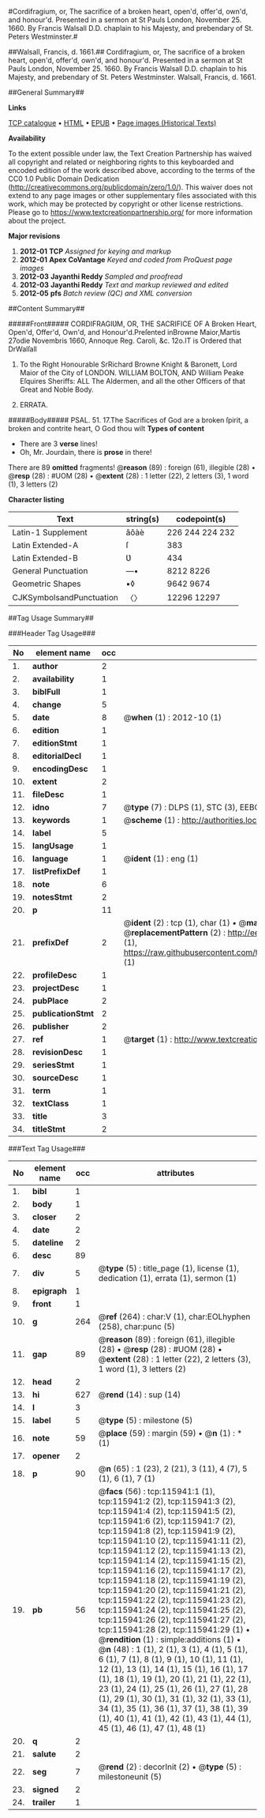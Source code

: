 #Cordifragium, or, The sacrifice of a broken heart, open'd, offer'd, own'd, and honour'd. Presented in a sermon at St Pauls London, November 25. 1660. By Francis Walsall D.D. chaplain to his Majesty, and prebendary of St. Peters Westminster.#

##Walsall, Francis, d. 1661.##
Cordifragium, or, The sacrifice of a broken heart, open'd, offer'd, own'd, and honour'd. Presented in a sermon at St Pauls London, November 25. 1660. By Francis Walsall D.D. chaplain to his Majesty, and prebendary of St. Peters Westminster.
Walsall, Francis, d. 1661.

##General Summary##

**Links**

[TCP catalogue](http://www.ota.ox.ac.uk/tcp/)  • 
[HTML](http://tei.it.ox.ac.uk/tcp/Texts-HTML/free/A97/A97070.html)  • 
[EPUB](http://tei.it.ox.ac.uk/tcp/Texts-EPUB/free/A97/A97070.epub) • 
[Page images (Historical Texts)](https://historicaltexts.jisc.ac.uk/eebo-99863728e)

**Availability**

To the extent possible under law, the Text Creation Partnership has waived all copyright and related or neighboring rights to this keyboarded and encoded edition of the work described above, according to the terms of the CC0 1.0 Public Domain Dedication (http://creativecommons.org/publicdomain/zero/1.0/). This waiver does not extend to any page images or other supplementary files associated with this work, which may be protected by copyright or other license restrictions. Please go to https://www.textcreationpartnership.org/ for more information about the project.

**Major revisions**

1. __2012-01__ __TCP__ *Assigned for keying and markup*
1. __2012-01__ __Apex CoVantage__ *Keyed and coded from ProQuest page images*
1. __2012-03__ __Jayanthi Reddy__ *Sampled and proofread*
1. __2012-03__ __Jayanthi Reddy__ *Text and markup reviewed and edited*
1. __2012-05__ __pfs__ *Batch review (QC) and XML conversion*

##Content Summary##

#####Front#####
CORDIFRAGIƲM, OR, THE SACRIFICE OF A Broken Heart, Open'd, Offer'd, Own'd, and Honour'd.Preſented inBrowne Maior,Martis 27odie Novembris 1660, Annoque Reg. Caroli, &c. 12o.IT is Ordered that DrWalſall
1. To the Right Honourable SrRichard Browne Knight & Baronett, Lord Maior of the City of LONDON. WILLIAM BOLTON, AND William Peake Eſquires Sheriffs: ALL The Aldermen, and all the other Officers of that Great and Noble Body.

1. ERRATA.

#####Body#####
PSAL. 51. 17.The Sacrifices of God are a broken ſpirit, a broken and contrite heart, O God thou wilt
**Types of content**

  * There are 3 **verse** lines!
  * Oh, Mr. Jourdain, there is **prose** in there!

There are 89 **omitted** fragments! 
 @__reason__ (89) : foreign (61), illegible (28)  •  @__resp__ (28) : #UOM (28)  •  @__extent__ (28) : 1 letter (22), 2 letters (3), 1 word (1), 3 letters (2)

**Character listing**


|Text|string(s)|codepoint(s)|
|---|---|---|
|Latin-1 Supplement|âôàè|226 244 224 232|
|Latin Extended-A|ſ|383|
|Latin Extended-B|Ʋ|434|
|General Punctuation|—•|8212 8226|
|Geometric Shapes|▪◊|9642 9674|
|CJKSymbolsandPunctuation|〈〉|12296 12297|

##Tag Usage Summary##

###Header Tag Usage###

|No|element name|occ|attributes|
|---|---|---|---|
|1.|__author__|2||
|2.|__availability__|1||
|3.|__biblFull__|1||
|4.|__change__|5||
|5.|__date__|8| @__when__ (1) : 2012-10 (1)|
|6.|__edition__|1||
|7.|__editionStmt__|1||
|8.|__editorialDecl__|1||
|9.|__encodingDesc__|1||
|10.|__extent__|2||
|11.|__fileDesc__|1||
|12.|__idno__|7| @__type__ (7) : DLPS (1), STC (3), EEBO-CITATION (1), PROQUEST (1), VID (1)|
|13.|__keywords__|1| @__scheme__ (1) : http://authorities.loc.gov/ (1)|
|14.|__label__|5||
|15.|__langUsage__|1||
|16.|__language__|1| @__ident__ (1) : eng (1)|
|17.|__listPrefixDef__|1||
|18.|__note__|6||
|19.|__notesStmt__|2||
|20.|__p__|11||
|21.|__prefixDef__|2| @__ident__ (2) : tcp (1), char (1)  •  @__matchPattern__ (2) : ([0-9\-]+):([0-9IVX]+) (1), (.+) (1)  •  @__replacementPattern__ (2) : http://eebo.chadwyck.com/downloadtiff?vid=$1&page=$2 (1), https://raw.githubusercontent.com/textcreationpartnership/Texts/master/tcpchars.xml#$1 (1)|
|22.|__profileDesc__|1||
|23.|__projectDesc__|1||
|24.|__pubPlace__|2||
|25.|__publicationStmt__|2||
|26.|__publisher__|2||
|27.|__ref__|1| @__target__ (1) : http://www.textcreationpartnership.org/docs/. (1)|
|28.|__revisionDesc__|1||
|29.|__seriesStmt__|1||
|30.|__sourceDesc__|1||
|31.|__term__|1||
|32.|__textClass__|1||
|33.|__title__|3||
|34.|__titleStmt__|2||


###Text Tag Usage###

|No|element name|occ|attributes|
|---|---|---|---|
|1.|__bibl__|1||
|2.|__body__|1||
|3.|__closer__|2||
|4.|__date__|2||
|5.|__dateline__|2||
|6.|__desc__|89||
|7.|__div__|5| @__type__ (5) : title_page (1), license (1), dedication (1), errata (1), sermon (1)|
|8.|__epigraph__|1||
|9.|__front__|1||
|10.|__g__|264| @__ref__ (264) : char:V (1), char:EOLhyphen (258), char:punc (5)|
|11.|__gap__|89| @__reason__ (89) : foreign (61), illegible (28)  •  @__resp__ (28) : #UOM (28)  •  @__extent__ (28) : 1 letter (22), 2 letters (3), 1 word (1), 3 letters (2)|
|12.|__head__|2||
|13.|__hi__|627| @__rend__ (14) : sup (14)|
|14.|__l__|3||
|15.|__label__|5| @__type__ (5) : milestone (5)|
|16.|__note__|59| @__place__ (59) : margin (59)  •  @__n__ (1) : * (1)|
|17.|__opener__|2||
|18.|__p__|90| @__n__ (65) : 1 (23), 2 (21), 3 (11), 4 (7), 5 (1), 6 (1), 7 (1)|
|19.|__pb__|56| @__facs__ (56) : tcp:115941:1 (1), tcp:115941:2 (2), tcp:115941:3 (2), tcp:115941:4 (2), tcp:115941:5 (2), tcp:115941:6 (2), tcp:115941:7 (2), tcp:115941:8 (2), tcp:115941:9 (2), tcp:115941:10 (2), tcp:115941:11 (2), tcp:115941:12 (2), tcp:115941:13 (2), tcp:115941:14 (2), tcp:115941:15 (2), tcp:115941:16 (2), tcp:115941:17 (2), tcp:115941:18 (2), tcp:115941:19 (2), tcp:115941:20 (2), tcp:115941:21 (2), tcp:115941:22 (2), tcp:115941:23 (2), tcp:115941:24 (2), tcp:115941:25 (2), tcp:115941:26 (2), tcp:115941:27 (2), tcp:115941:28 (2), tcp:115941:29 (1)  •  @__rendition__ (1) : simple:additions (1)  •  @__n__ (48) : 1 (1), 2 (1), 3 (1), 4 (1), 5 (1), 6 (1), 7 (1), 8 (1), 9 (1), 10 (1), 11 (1), 12 (1), 13 (1), 14 (1), 15 (1), 16 (1), 17 (1), 18 (1), 19 (1), 20 (1), 21 (1), 22 (1), 23 (1), 24 (1), 25 (1), 26 (1), 27 (1), 28 (1), 29 (1), 30 (1), 31 (1), 32 (1), 33 (1), 34 (1), 35 (1), 36 (1), 37 (1), 38 (1), 39 (1), 40 (1), 41 (1), 42 (1), 43 (1), 44 (1), 45 (1), 46 (1), 47 (1), 48 (1)|
|20.|__q__|2||
|21.|__salute__|2||
|22.|__seg__|7| @__rend__ (2) : decorInit (2)  •  @__type__ (5) : milestoneunit (5)|
|23.|__signed__|2||
|24.|__trailer__|1||
